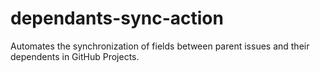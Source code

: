 # dependants-sync-action
Automates the synchronization of fields between parent issues and their dependents in GitHub Projects.

